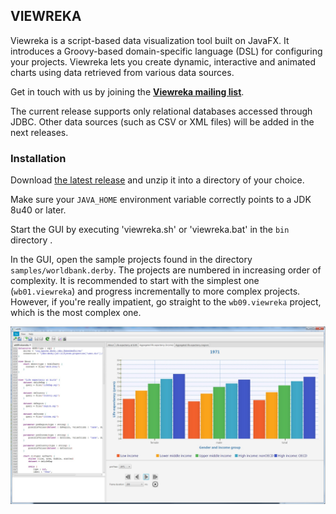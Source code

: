 ## VIEWREKA ##

Viewreka is a script-based data visualization tool built on JavaFX. It introduces a Groovy-based domain-specific language (DSL) for configuring your projects. Viewreka lets you create dynamic, interactive and animated charts using data retrieved from various data sources.

Get in touch with us by joining the **[Viewreka mailing list](https://groups.google.com/forum/#!forum/viewreka)**.

The current release supports only relational databases accessed through JDBC. Other data sources (such as CSV or XML files) will be added in the next releases.

### Installation ###

Download [the latest release](https://github.com/viewreka/viewreka/releases/download/v0.1/viewreka-0.1.0.zip) and unzip it into a directory of your choice.

Make sure your `JAVA_HOME` environment variable correctly points to a JDK 8u40 or later.

Start the GUI by executing 'viewreka.sh' or 'viewreka.bat' in the `bin` directory .

In the GUI, open the sample projects found in the directory `samples/worldbank.derby`. The projects are numbered in increasing order of complexity. It is recommended to start with the simplest one (`wb01.viewreka`) and progress incrementally to more complex projects. However, if you're really impatient, go straight to the `wb09.viewreka` project, which is the most complex one.

![](https://github.com/viewreka/viewreka/raw/master/doc/img/screenshot.jpg)
